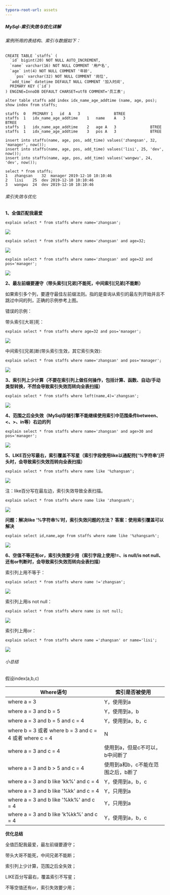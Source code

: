 ```yaml
---
typora-root-url: assets
---
```


##### MySql-索引失效与优化详解

###### 案例所用的表结构、索引与数据如下：

~~~mysql
CREATE TABLE `staffs` (
  `id` bigint(20) NOT NULL AUTO_INCREMENT,
  `name` varchar(16) NOT NULL COMMENT '用户名',
  `age` int(4) NOT NULL COMMENT '年龄',
	`pos` varchar(32) NOT NULL COMMENT '岗位',
  `add_time` datetime DEFAULT NULL COMMENT '加入时间',
  PRIMARY KEY (`id`)
) ENGINE=InnoDB DEFAULT CHARSET=utf8 COMMENT='员工表';

alter table staffs add index idx_name_age_addtime (name, age, pos);
show index from staffs;

staffs	0	PRIMARY	1	id	A	3				BTREE		
staffs	1	idx_name_age_addtime	1	name	A	3				BTREE		
staffs	1	idx_name_age_addtime	2	age	A	3				BTREE		
staffs	1	idx_name_age_addtime	3	pos	A	3				BTREE		

insert into staffs(name, age, pos, add_time) values('zhangsan', 32, 'manager', now());
insert into staffs(name, age, pos, add_time) values('lisi', 25, 'dev', now());
insert into staffs(name, age, pos, add_time) values('wangwu', 24, 'dev', now());

select * from staffs;
1	zhangsan	32	manager	2019-12-10 10:10:46
2	lisi	25	dev	2019-12-10 10:10:46
3	wangwu	24	dev	2019-12-10 10:10:46
~~~

###### 索引失效与优化

**1、全值匹配我最爱**

~~~mysql
explain select * from staffs where name='zhangsan';
~~~

![](/全值匹配我最爱a.jpg)

~~~mysql
explain select * from staffs where name='zhangsan' and age=32;
~~~

![](/全值匹配我最爱ab.jpg)

~~~mysql
explain select * from staffs where name='zhangsan' and age=32 and pos='manager';
~~~

![](/全值匹配我最爱abc.jpg)

**2、最左前缀要遵守（带头索引[兄弟]不能死，中间索引[兄弟]不能断）**

如果索引多个列，要遵守最佳左前缀法则。指的是查询从索引的最左列开始并且不跳过中间的列，正确的示例参考上图。

错误的示例：

带头索引[大哥]死：

~~~mysql
explain select * from staffs where age=32 and pos='manager';
~~~

![](/带头大哥死.jpg)

中间索引[兄弟]断(带头索引生效，其它索引失效):

~~~mysql
explain select * from staffs where name='zhangsan' and pos='manager';
~~~

![](/中间兄弟断了.jpg)

**3、索引列上少计算（不要在索引列上做任何操作，包括计算、函数、自动/手动类型转换，不然会导致索引失效而转向全表扫描）**

~~~mysql
explain select * from staffs where left(name,4)='zhangsan';
~~~

![](/索引列上少运算.jpg)

**4、范围之后全失效（MySql存储引擎不能继续使用索引中范围条件between、<、>、in等）右边的列**

~~~mysql
explain select * from staffs where name='zhangsan' and age>30 and pos='manager';
~~~

![](/范围之后全失效.jpg)

**5、LIKE百分写最右，索引覆盖不写星（索引字段使用like以通配符['%字符串']开头时，会导致索引失效而转向全表扫描）**

~~~mysql
explain select * from staffs where name like '%zhangsan';
~~~

![](/LIKE百分写最右.jpg)

注：like百分写在最左边，索引失效导致全表扫描。

~~~mysql
explain select * from staffs where name like 'zhangsan%';
~~~

![](/LIKE百分写最右情况-走索引.jpg)

**问题：解决like ‘%字符串%’时，索引失效问题的方法？ 答案：使用索引覆盖可以解决**

~~~mysql
explain select id,name,age from staffs where name like '%zhangsan%';
~~~

![](/索引覆盖不写星.jpg)

**6、空值不等还有or，索引失效要少用（索引字段上使用!=、is null/is not null、还有or判断时，会导致索引失效而转向全表扫描）**

索引列上用不等于：

~~~mysql
explain select * from staffs where name !='zhangsan';
~~~

![](/索引列上使用不等于运算符.jpg)

索引列上用is not null：

~~~mysql
explain select * from staffs where name is not null;
~~~

![](/索引列上使用is_not_null.jpg)

索引列上用or：

~~~mysql
explain select * from staffs where name ='zhangsan' or name='lisi';
~~~

![](/索引列上使用or.jpg)

###### 小总结

假设index(a,b,c)

| Where语句                                               | 索引是否被使用                     |
| ------------------------------------------------------- | ---------------------------------- |
| where a = 3                                             | Y，使用到a                         |
| where a = 3 and b = 5                                   | Y，使用到a，b                      |
| where a = 3 and b = 5 and c = 4                         | Y，使用到a，b，c                   |
| where b = 3 或者 where b = 3 and c = 4 或者 where c = 4 | N                                  |
| where a = 3 and c = 4                                   | 使用到a，但是c不可以，b中间断了    |
| where a = 3 and b > 5 and c = 4                         | 使用到a和b，c不能在范围之后，b断了 |
| where a = 3 and b like 'kk%' and c = 4                  | Y，使用到a，b，c                   |
| where a = 3 and b like '%kk' and c = 4                  | Y，只用到a                         |
| where a = 3 and b like '%kk%' and c = 4                 | Y，只用到a                         |
| where a = 3 and b like 'k%kk%' and c = 4                | Y，使用到a，b，c                   |

**优化总结**

全值匹配我最爱，最左前缀要遵守；

带头大哥不能死，中间兄弟不能断；

索引列上少计算，范围之后全失效；

LIKE百分写最右，覆盖索引不写星；

不等空值还有or，索引失效要少用；



